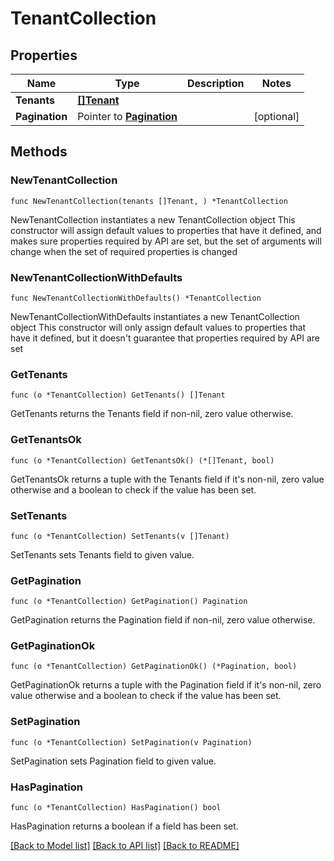 # TenantCollection

## Properties

Name | Type | Description | Notes
------------ | ------------- | ------------- | -------------
**Tenants** | [**[]Tenant**](Tenant.md) |  | 
**Pagination** | Pointer to [**Pagination**](Pagination.md) |  | [optional] 

## Methods

### NewTenantCollection

`func NewTenantCollection(tenants []Tenant, ) *TenantCollection`

NewTenantCollection instantiates a new TenantCollection object
This constructor will assign default values to properties that have it defined,
and makes sure properties required by API are set, but the set of arguments
will change when the set of required properties is changed

### NewTenantCollectionWithDefaults

`func NewTenantCollectionWithDefaults() *TenantCollection`

NewTenantCollectionWithDefaults instantiates a new TenantCollection object
This constructor will only assign default values to properties that have it defined,
but it doesn't guarantee that properties required by API are set

### GetTenants

`func (o *TenantCollection) GetTenants() []Tenant`

GetTenants returns the Tenants field if non-nil, zero value otherwise.

### GetTenantsOk

`func (o *TenantCollection) GetTenantsOk() (*[]Tenant, bool)`

GetTenantsOk returns a tuple with the Tenants field if it's non-nil, zero value otherwise
and a boolean to check if the value has been set.

### SetTenants

`func (o *TenantCollection) SetTenants(v []Tenant)`

SetTenants sets Tenants field to given value.


### GetPagination

`func (o *TenantCollection) GetPagination() Pagination`

GetPagination returns the Pagination field if non-nil, zero value otherwise.

### GetPaginationOk

`func (o *TenantCollection) GetPaginationOk() (*Pagination, bool)`

GetPaginationOk returns a tuple with the Pagination field if it's non-nil, zero value otherwise
and a boolean to check if the value has been set.

### SetPagination

`func (o *TenantCollection) SetPagination(v Pagination)`

SetPagination sets Pagination field to given value.

### HasPagination

`func (o *TenantCollection) HasPagination() bool`

HasPagination returns a boolean if a field has been set.


[[Back to Model list]](./README.md#documentation-for-models) [[Back to API list]](./README.md#documentation-for-api-endpoints) [[Back to README]](./README.md)


